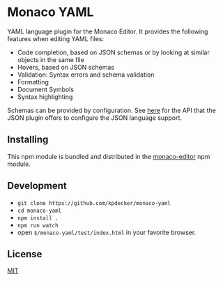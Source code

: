 # Monaco YAML

YAML language plugin for the Monaco Editor. It provides the following features when editing YAML files:
* Code completion, based on JSON schemas or by looking at similar objects in the same file
* Hovers, based on JSON schemas
* Validation: Syntax errors and schema validation
* Formatting
* Document Symbols
* Syntax highlighting

Schemas can be provided by configuration. See [here](https://github.com/Microsoft/monaco-json/blob/master/src/monaco.d.ts)
for the API that the JSON plugin offers to configure the JSON language support.

## Installing

This npm module is bundled and distributed in the [monaco-editor](https://www.npmjs.com/package/monaco-editor) npm module.

## Development

* `git clone https://github.com/kpdecker/monaco-yaml`
* `cd monaco-yaml`
* `npm install .`
* `npm run watch`
* open `$/monaco-yaml/test/index.html` in your favorite browser.

## License
[MIT](https://github.com/kpdecker/monaco-yaml/blob/master/LICENSE.md)
